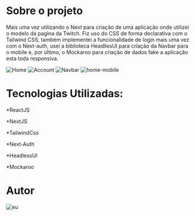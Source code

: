 # Sobre o projeto 

Mais uma vez utilizando o Next para criação de uma aplicação onde utilizei o modelo da pagina da Twitch. Fiz uso do CSS de forma declarativa com o Tailwind CSS, também implementei a funcionalidade de login mais uma vez com o Next-auth, usei a biblioteca HeadllesUI para criação da Navbar para o mobile e, por último, o Mockaroo para criação de dados fake a aplicação esta toda responsiva.

![Home](https://github.com/Nycollaspontes/Assets/blob/master/Twitch/TwitchClone.png)
![Account](https://github.com/Nycollaspontes/Assets/blob/master/Twitch/Account.png)
![Navbar](https://github.com/Nycollaspontes/Assets/blob/master/Twitch/Navbar.png)
![home-mobile](https://github.com/Nycollaspontes/Assets/blob/master/Twitch/home-mobile.png)

# Tecnologias Utilizadas: 

*ReactJS

*NextJS

*TailwindCss

*Next-Auth

*HeadlessUI

*Mockaroo




# Autor 
![eu](https://github.com/Nycollaspontes/Assets/blob/master/Minhafoto%20(2).jpeg)
